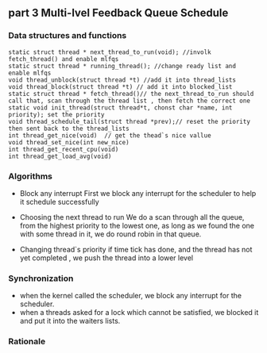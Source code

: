## part 3 Multi-lvel Feedback Queue Schedule

### Data structures and functions
```
static struct thread * next_thread_to_run(void); //involk fetch_thread() and enable mlfqs
static struct thread * running_thread(); //change ready list and enable mlfqs
void thread_unblock(struct thread *t) //add it into thread_lists
void thread_block(struct thread *t) // add it into blocked_list
static struct thread * fetch_thread()// the next_thread_to_run should call that, scan through the thread list , then fetch the correct one
static void init_thread(struct thread*t, chonst char *name, int priority); set the priority 
void thread_schedule_tail(struct thread *prev);// reset the priority then sent back to the thread_lists
int thread_get_nice(void)  // get the thead`s nice vallue
void thread_set_nice(int new_nice)
int thread_get_recent_cpu(void)
int thread_get_load_avg(void)

```
### Algorithms
- Block any interrupt
  First we block any interrupt for the scheduler to help it schedule successfully

- Choosing the next thread to run
  We do a scan through all the queue, from the highest priority to the lowest one,
  as long as we found the one with some thread in it, we do round robin in that queue.

- Changing thread`s priority
  if time tick has done, and the thread has not yet completed , we push the thread
  into a lower level


### Synchronization

- when the kernel called the scheduler, we block any interrupt for the scheduler.
- when a threads asked for a lock which cannot be satisfied, we blocked it and put it 
into the waiters lists.

### Rationale
